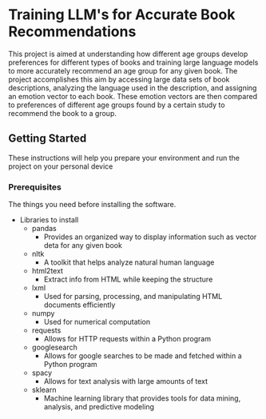 # Training LLM's for Accurate Book Recommendations

This project is aimed at understanding how different age groups develop preferences for different types of books and training large language models to more accurately recommend an age group for any given book. The project accomplishes this aim by accessing large data sets of book descriptions, analyzing the language used in the description, and assigning an emotion vector to each book. These emotion vectors are then compared to preferences of different age groups found by a certain study to recommend the book to a group.

## Getting Started

These instructions will help you prepare your environment and run the project on your personal device

### Prerequisites

The things you need before installing the software.

* Libraries to install
    * pandas
        * Provides an organized way to display information such as vector deta for any given book
    * nltk
        * A toolkit that helps analyze natural human language
    * html2text
        * Extract info from HTML while keeping the structure
    * lxml
        * Used for parsing, processing, and manipulating HTML documents efficiently
    * numpy
        * Used for numerical computation
    * requests
        * Allows for HTTP requests within a Python program
    * googlesearch
        * Allows for google searches to be made and fetched within a Python program
    * spacy
        * Allows for text analysis with large amounts of text
    * sklearn
        * Machine learning library that provides tools for data mining, analysis, and predictive modeling